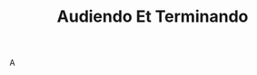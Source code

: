 ---
title: Audiendo Et Terminando
letter: A
permalink: "/definitions/audiendo-et-terminando.html"
body: A
published_at: '2018-07-07'
layout: post
---